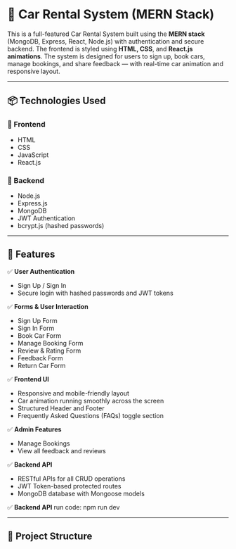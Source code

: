 # 🚗 Car Rental System (MERN Stack)

This is a full-featured Car Rental System built using the **MERN stack** (MongoDB, Express, React, Node.js) with authentication and secure backend. The frontend is styled using **HTML, CSS**, and **React.js animations**. The system is designed for users to sign up, book cars, manage bookings, and share feedback — with real-time car animation and responsive layout.

---

## 📦 Technologies Used

### 🚀 Frontend

- HTML
- CSS
- JavaScript
- React.js

### 🔐 Backend

- Node.js
- Express.js
- MongoDB
- JWT Authentication
- bcrypt.js (hashed passwords)

---

## 🧩 Features

✅ **User Authentication**

- Sign Up / Sign In
- Secure login with hashed passwords and JWT tokens

✅ **Forms & User Interaction**

- Sign Up Form
- Sign In Form
- Book Car Form
- Manage Booking Form
- Review & Rating Form
- Feedback Form
- Return Car Form

✅ **Frontend UI**

- Responsive and mobile-friendly layout
- Car animation running smoothly across the screen
- Structured Header and Footer
- Frequently Asked Questions (FAQs) toggle section

✅ **Admin Features**

- Manage Bookings
- View all feedback and reviews

✅ **Backend API**

- RESTful APIs for all CRUD operations
- JWT Token-based protected routes
- MongoDB database with Mongoose models

✅ **Backend API**
run code:
npm run dev

---

## 📂 Project Structure
